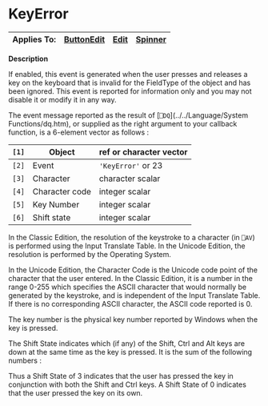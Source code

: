 




<h1 class="heading"><span class="name">KeyError</span></h1>

| Applies To: | [ButtonEdit](./buttonedit.md) | [Edit](./edit.md) | [Spinner](./spinner.md) |
| --- | --- | --- | ---  |


**Description**


If enabled, this event is generated when the user presses and releases a key
on the keyboard that is invalid for the FieldType of the object and has been
ignored. This event is reported for information only and you may not disable it
or modify it in any way.




The event message reported as the result of [`⎕DQ`](../../Language/System Functions/dq.htm),
or supplied as the right argument to your callback function, is a 6-element
vector as follows :


| `[1]` | Object | ref or character vector |
| --- | --- | ---  |
| `[2]` | Event | `'KeyError'` or 23 |
| `[3]` | Character | character scalar |
| `[4]` | Character code | integer scalar |
| `[5]` | Key Number | integer scalar |
| `[6]` | Shift state | integer scalar |



In the Classic Edition, the resolution of the keystroke to a character (in `⎕AV`)
is performed using the Input Translate Table. In the Unicode Edition, the
resolution is performed by the Operating System.


In the Unicode Edition, the Character Code is the Unicode code point of the
character that the user entered. In the Classic Edition, it is a number in the
range 0-255 which specifies the ASCII character that would normally be generated
by the keystroke, and is independent of the Input Translate Table. If there is
no corresponding ASCII character, the ASCII code reported is 0.


The key number is the physical key number reported by Windows when the key is
pressed.


The Shift State indicates which (if any) of the Shift, Ctrl and Alt keys are
down at the same time as the key is pressed. It is the sum of the following
numbers :


Thus a Shift State of 3 indicates that the user has pressed the key in
conjunction with both the Shift and Ctrl keys. A Shift State of 0 indicates that
the user pressed the key on its own.


